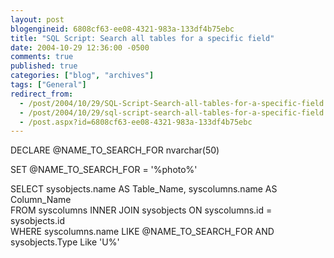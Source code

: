 ```yaml
---
layout: post
blogengineid: 6808cf63-ee08-4321-983a-133df4b75ebc
title: "SQL Script: Search all tables for a specific field"
date: 2004-10-29 12:36:00 -0500
comments: true
published: true
categories: ["blog", "archives"]
tags: ["General"]
redirect_from: 
  - /post/2004/10/29/SQL-Script-Search-all-tables-for-a-specific-field
  - /post/2004/10/29/sql-script-search-all-tables-for-a-specific-field
  - /post.aspx?id=6808cf63-ee08-4321-983a-133df4b75ebc
---
```

<!-- more -->
<P>DECLARE @NAME_TO_SEARCH_FOR nvarchar(50)</P>
<P>SET @NAME_TO_SEARCH_FOR = '%photo%'</P>
<P>SELECT&nbsp;sysobjects.name AS Table_Name, syscolumns.name AS Column_Name <BR>FROM syscolumns INNER JOIN sysobjects ON syscolumns.id = sysobjects.id<BR>WHERE syscolumns.name LIKE @NAME_TO_SEARCH_FOR AND sysobjects.Type Like 'U%'</P>
